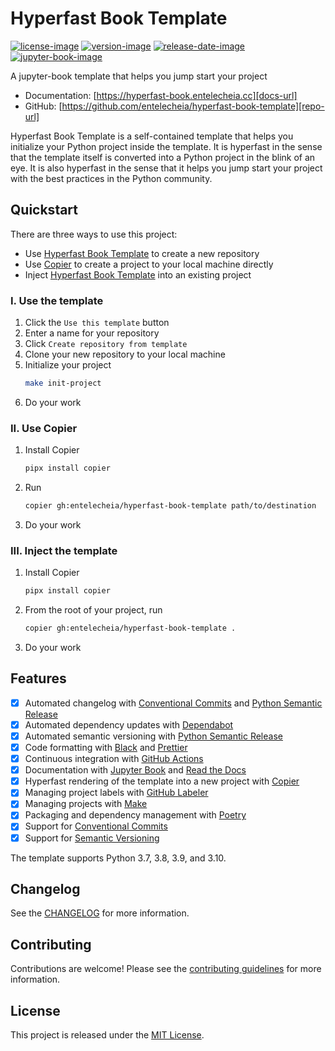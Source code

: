 # Hyperfast Book Template

[![license-image]][license-url]
[![version-image]][release-url]
[![release-date-image]][release-url]
[![jupyter-book-image]][jupyter book]

<!-- Links: -->

[hyperfast book template]: https://github.com/entelecheia/hyperfast-book-template
[license-image]: https://img.shields.io/github/license/entelecheia/hyperfast-book-template
[license-url]: https://github.com/entelecheia/hyperfast-book-template/blob/main/LICENSE
[version-image]: https://img.shields.io/github/v/release/entelecheia/hyperfast-book-template?sort=semver
[release-date-image]: https://img.shields.io/github/release-date/entelecheia/hyperfast-book-template
[release-url]: https://github.com/entelecheia/hyperfast-book-template/releases
[conventional-commits-image]: https://img.shields.io/badge/Conventional%20Commits-1.0.0-%23FE5196?logo=conventionalcommits&logoColor=white
[jupyter-book-image]: https://jupyterbook.org/en/stable/_images/badge.svg
[repo-url]: https://github.com/entelecheia/hyperfast-book-template
[pypi-url]: https://pypi.org/project/hyperfast-book-template
[docs-url]: https://hyperfast-python.entelecheia.cc
[changelog]: https://github.com/entelecheia/hyperfast-book-template/blob/main/CHANGELOG.md
[contributing guidelines]: https://github.com/entelecheia/hyperfast-book-template/blob/main/CONTRIBUTING.md

<!-- Links: -->

A jupyter-book template that helps you jump start your project

- Documentation: [https://hyperfast-book.entelecheia.cc][docs-url]
- GitHub: [https://github.com/entelecheia/hyperfast-book-template][repo-url]

Hyperfast Book Template is a self-contained template that helps you initialize your Python project inside the template. It is hyperfast in the sense that the template itself is converted into a Python project in the blink of an eye. It is also hyperfast in the sense that it helps you jump start your project with the best practices in the Python community.

## Quickstart

There are three ways to use this project:

- Use [Hyperfast Book Template] to create a new repository
- Use [Copier] to create a project to your local machine directly
- Inject [Hyperfast Book Template] into an existing project

### I. Use the template

1. Click the `Use this template` button
2. Enter a name for your repository
3. Click `Create repository from template`
4. Clone your new repository to your local machine
5. Initialize your project
   ```bash
   make init-project
   ```
6. Do your work

### II. Use Copier

1. Install Copier
   ```bash
   pipx install copier
   ```
2. Run
   ```bash
   copier gh:entelecheia/hyperfast-book-template path/to/destination
   ```
3. Do your work

### III. Inject the template

1. Install Copier
   ```bash
   pipx install copier
   ```
2. From the root of your project, run
   ```bash
   copier gh:entelecheia/hyperfast-book-template .
   ```
3. Do your work

## Features

- [x] Automated changelog with [Conventional Commits] and [Python Semantic Release]
- [x] Automated dependency updates with [Dependabot]
- [x] Automated semantic versioning with [Python Semantic Release]
- [x] Code formatting with [Black] and [Prettier]
- [x] Continuous integration with [GitHub Actions]
- [x] Documentation with [Jupyter Book] and [Read the Docs]
- [x] Hyperfast rendering of the template into a new project with [Copier]
- [x] Managing project labels with [GitHub Labeler]
- [x] Managing projects with [Make]
- [x] Packaging and dependency management with [Poetry]
- [x] Support for [Conventional Commits]
- [x] Support for [Semantic Versioning]

The template supports Python 3.7, 3.8, 3.9, and 3.10.

[bandit]: https://github.com/PyCQA/bandit
[black]: https://github.com/psf/black
[click]: https://click.palletsprojects.com/
[codecov]: https://codecov.io/
[conventional commits]: https://conventionalcommits.org
[conventional release labels]: https://github.com/marketplace/actions/conventional-release-labels
[copier]: https://copier.readthedocs.io
[coverage.py]: https://coverage.readthedocs.io/
[dependabot]: https://dependabot.com/
[flake8]: http://flake8.pycqa.org
[github actions]: https://github.com/features/actions
[github labeler]: https://github.com/marketplace/actions/github-labeler
[isort]: https://pycqa.github.io/isort/
[jupyter book]: https://jupyterbook.org
[make]: https://www.gnu.org/software/make/
[mkdocs]: https://www.mkdocs.org
[mkdocstrings]: https://mkdocstrings.github.io
[mypy]: http://mypy-lang.org/
[myst]: https://myst-parser.readthedocs.io/
[nox]: https://nox.thea.codes/
[poetry]: https://python-poetry.org/
[pre-commit]: https://pre-commit.com/
[prettier]: https://prettier.io/
[pypi]: https://pypi.org/
[pytest-cov]: https://pytest-cov.readthedocs.io/
[pytest]: https://docs.pytest.org/en/latest/
[python semantic release]: https://python-semantic-release.readthedocs.io/en/latest/
[pyupgrade]: https://github.com/asottile/pyupgrade
[read the docs]: https://readthedocs.org/
[release drafter]: https://github.com/release-drafter/release-drafter
[safety]: https://github.com/pyupio/safety
[semantic versioning]: https://semver.org
[testpypi]: https://test.pypi.org/
[typeguard]: https://github.com/agronholm/typeguard
[xdoctest]: https://github.com/Erotemic/xdoctest

## Changelog

See the [CHANGELOG] for more information.

## Contributing

Contributions are welcome! Please see the [contributing guidelines] for more information.

## License

This project is released under the [MIT License][license-url].
